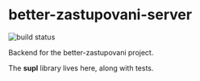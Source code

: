 # better-zastupovani-server
![build status](https://travis-ci.org/JouzaLoL/better-zastupovani-server.svg)

Backend for the better-zastupovani project.

The **supl** library lives here, along with tests.
